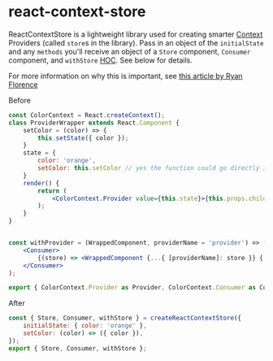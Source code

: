 # react-context-store

<!-- [![Travis][build-badge]][build]
[![npm package][npm-badge]][npm]
[![Coveralls][coveralls-badge]][coveralls] -->

ReactContextStore is a lightweight library used for creating smarter [Context](https://reactjs.org/docs/context.html) Providers (called `store`s in the library). Pass in an object of the `initialState` and any `methods` you'll receive an object of a `Store` component, `Consumer` component, and `withStore` [HOC](https://reactjs.org/docs/higher-order-components.html). See below for details.

For more information on why this is important, see [this article by Ryan Florence](https://medium.com/@ryanflorence/react-context-and-re-renders-react-take-the-wheel-cd1d20663647.)

Before

```jsx
const ColorContext = React.createContext();
class ProviderWrapper extends React.Component {
    setColor = (color) => {
        this.setState({ color });
    }
    state = {
        color: 'orange',
        setColor: this.setColor // yes the function could go directly in the state declaration, however this approach gets unruly fast.
    }
    render() {
        return (
            <ColorContext.Provider value={this.state}>{this.props.children}</ColorContext.Provider>
        );
    }
}


const withProvider = (WrappedComponent, providerName = 'provider') => (props) => (
    <Consumer>
        {(store) => <WrappedComponent {...{ [providerName]: store }} {...props} />}
    </Consumer>
);

export { ColorContext.Provider as Provider, ColorContext.Consumer as Consumer, withProvider };
```

After

```js
const { Store, Consumer, withStore } = createReactContextStore({
    initialState: { color: 'orange' },
    setColor: (color) => ({ color }),
});
export { Store, Consumer, withStore };
```

<!-- [build-badge]: https://img.shields.io/travis/user/repo/master.png?style=flat-square
[build]: https://travis-ci.org/user/repo
[npm-badge]: https://img.shields.io/npm/v/npm-package.png?style=flat-square
[npm]: https://www.npmjs.org/package/npm-package
[coveralls-badge]: https://img.shields.io/coveralls/user/repo/master.png?style=flat-square
[coveralls]: https://coveralls.io/github/user/repo -->
